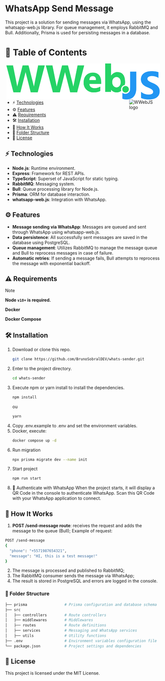 # WhatsApp Send Message

This project is a solution for sending messages via WhatsApp, using the whatsapp-web.js library. For queue management, it employs RabbitMQ and Bull. Additionally, Prisma is used for persisting messages in a database.

# :pushpin: Table of Contents
<img align="right" src="https://github.com/wwebjs/logos/blob/main/4_Full%20Logo%20Lockup_Small/small_banner_blue.png?raw=true" alt="WWebJS logo" width="500" />
<a href="https://wwebjs.dev/"><img align="right" src="https://wwebjs.dev/images/logo.png" alt="WWebJS logo" width="100" /></a>

- ⚡ [Technologies](#technologies)
- ⚙️ [Features](#features)
- ⚠️ [Requirements](#requirements)
- 🛠️ [Installation](#installation)
- 🤔 [How It Works](#how-it-works)
- 📁 [Folder Structure](#folder-structure)
- 🪪 [License](#license)

## ⚡ Technologies

- **Node.js**: Runtime environment.
- **Express**: Framework for REST APIs.
- **TypeScript**: Superset of JavaScript for static typing.
- **RabbitMQ**: Messaging system.
- **Bull**: Queue processing library for Node.js.
- **Prisma**: ORM for database interaction.
- **whatsapp-web.js**: Integration with WhatsApp.

## ⚙️ Features

- **Message sending via WhatsApp**: Messages are queued and sent through WhatsApp using whatsapp-web.js.
- **Data persistence**: All successfully sent messages are saved in the database using PostgreSQL.
- **Queue management**: Utilizes RabbitMQ to manage the message queue and Bull to reprocess messages in case of failure.
- **Automatic retries**: If sending a message fails, Bull attempts to reprocess the message with exponential backoff.

## ⚠️ Requirements
> [!NOTE]
> **Node ``v18+`` is required.**
> 
> **Docker**
> 
> **Docker Compose**

## 🛠️ Installation
1. Download or clone this repo.
   ```bash
   git clone https://github.com/BrunoSobralDEV/whats-sender.git
   ```
2. Enter to the project directory.
    ```bash
   cd whats-sender
   ```
3. Execute npm or yarn install to install the dependencies.
   ```bash
   npm install
   ```
   ou
   ```bash
   yarn
   ```
4. Copy .env.example to .env and set the environment variables.
5. Docker, execute:
   ```bash
   docker compose up -d
   ```
6. Run migration
   ```bash
   npx prisma migrate dev --name init
   ```
7. Start project
   ```bash
   npm run start
   ```
8. 📱 Authenticate with WhatsApp
When the project starts, it will display a QR Code in the console to authenticate WhatsApp. Scan this QR Code with your WhatsApp application to connect.

## 🤔 How It Works
1. **POST /send-message route**: receives the request and adds the message to the queue (Bull);
Example of request:
```bash
POST /send-message
{
  "phone": "+5571987654321",
  "message": "HI, this is a test message!"
}
```
2. The message is processed and published to RabbitMQ;
3. The RabbitMQ consumer sends the message via WhatsApp;
4. The result is stored in PostgreSQL and errors are logged in the console.

### 📁 Folder Structure
```bash
├── prisma                 # Prisma configuration and database schema
├── src
│   ├── controllers        # Route controllers
│   ├── middlewares        # Middlewares
│   ├── routes             # Route definitions
│   ├── services           # Messaging and WhatsApp services
│   ├── utils              # Utility functions
├── .env                   # Environment variables configuration file
└── package.json           # Project settings and dependencies
```
## 🪪 License
This project is licensed under the MIT License.